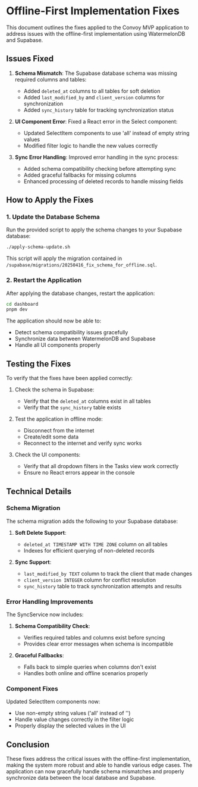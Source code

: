 # Offline-First Implementation Fixes

This document outlines the fixes applied to the Convoy MVP application to address issues with the offline-first implementation using WatermelonDB and Supabase.

## Issues Fixed

1. **Schema Mismatch**: The Supabase database schema was missing required columns and tables:
   - Added `deleted_at` columns to all tables for soft deletion
   - Added `last_modified_by` and `client_version` columns for synchronization
   - Added `sync_history` table for tracking synchronization status

2. **UI Component Error**: Fixed a React error in the Select component:
   - Updated SelectItem components to use 'all' instead of empty string values
   - Modified filter logic to handle the new values correctly

3. **Sync Error Handling**: Improved error handling in the sync process:
   - Added schema compatibility checking before attempting sync
   - Added graceful fallbacks for missing columns
   - Enhanced processing of deleted records to handle missing fields

## How to Apply the Fixes

### 1. Update the Database Schema

Run the provided script to apply the schema changes to your Supabase database:

```bash
./apply-schema-update.sh
```

This script will apply the migration contained in `/supabase/migrations/20250416_fix_schema_for_offline.sql`.

### 2. Restart the Application

After applying the database changes, restart the application:

```bash
cd dashboard
pnpm dev
```

The application should now be able to:
- Detect schema compatibility issues gracefully
- Synchronize data between WatermelonDB and Supabase
- Handle all UI components properly

## Testing the Fixes

To verify that the fixes have been applied correctly:

1. Check the schema in Supabase:
   - Verify that the `deleted_at` columns exist in all tables
   - Verify that the `sync_history` table exists

2. Test the application in offline mode:
   - Disconnect from the internet
   - Create/edit some data
   - Reconnect to the internet and verify sync works

3. Check the UI components:
   - Verify that all dropdown filters in the Tasks view work correctly
   - Ensure no React errors appear in the console

## Technical Details

### Schema Migration

The schema migration adds the following to your Supabase database:

1. **Soft Delete Support**:
   - `deleted_at TIMESTAMP WITH TIME ZONE` column on all tables
   - Indexes for efficient querying of non-deleted records

2. **Sync Support**:
   - `last_modified_by TEXT` column to track the client that made changes
   - `client_version INTEGER` column for conflict resolution
   - `sync_history` table to track synchronization attempts and results

### Error Handling Improvements

The SyncService now includes:

1. **Schema Compatibility Check**:
   - Verifies required tables and columns exist before syncing
   - Provides clear error messages when schema is incompatible

2. **Graceful Fallbacks**:
   - Falls back to simple queries when columns don't exist
   - Handles both online and offline scenarios properly

### Component Fixes

Updated SelectItem components now:
- Use non-empty string values ('all' instead of '')
- Handle value changes correctly in the filter logic
- Properly display the selected values in the UI

## Conclusion

These fixes address the critical issues with the offline-first implementation, making the system more robust and able to handle various edge cases. The application can now gracefully handle schema mismatches and properly synchronize data between the local database and Supabase.
